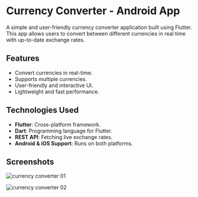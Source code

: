# Currency Converter - Android App

A simple and user-friendly currency converter application built using Flutter. This app allows users to convert between different currencies in real time with up-to-date exchange rates.

## Features

- Convert currencies in real-time.
- Supports multiple currencies.
- User-friendly and interactive UI.
- Lightweight and fast performance.

## Technologies Used

- **Flutter**: Cross-platform framework.
- **Dart**: Programming language for Flutter.
- **REST API**: Fetching live exchange rates.
- **Android & iOS Support**: Runs on both platforms.

## Screenshots

![currency converter 01](https://github.com/user-attachments/assets/1908c2a4-64d0-4bba-92f4-90b080c43027)


![currency converter 02](https://github.com/user-attachments/assets/d029981a-237b-4aec-8ad5-620778463b82)







